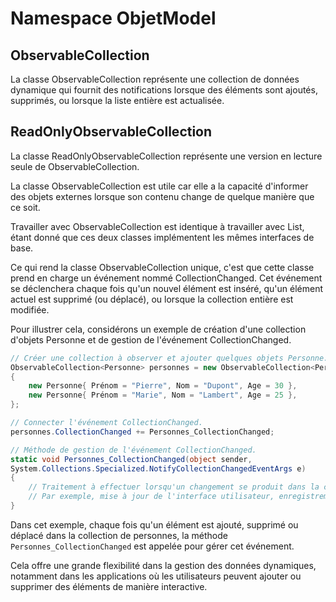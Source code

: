 # Namespace ObjetModel

## ObservableCollection<T> 
La classe ObservableCollection<T> représente une collection de données dynamique qui fournit des notifications lorsque des éléments sont ajoutés, supprimés, ou lorsque la liste entière est actualisée.

## ReadOnlyObservableCollection<T> 
La classe ReadOnlyObservableCollection<T> représente une version en lecture seule de ObservableCollection<T>.

La classe ObservableCollection<T> est utile car elle a la capacité d'informer des objets externes lorsque son contenu change de quelque manière que ce soit.

Travailler avec ObservableCollection<T> est identique à travailler avec List<T>, étant donné que ces deux classes implémentent les mêmes interfaces de base.

Ce qui rend la classe ObservableCollection<T> unique, c'est que cette classe prend en charge un événement nommé CollectionChanged. Cet événement se déclenchera chaque fois qu'un nouvel élément est inséré, qu'un élément actuel est supprimé (ou déplacé), ou lorsque la collection entière est modifiée.

Pour illustrer cela, considérons un exemple de création d'une collection d'objets Personne et de gestion de l'événement CollectionChanged.

```csharp
// Créer une collection à observer et ajouter quelques objets Personne.
ObservableCollection<Personne> personnes = new ObservableCollection<Personne>()
{
    new Personne{ Prénom = "Pierre", Nom = "Dupont", Age = 30 },
    new Personne{ Prénom = "Marie", Nom = "Lambert", Age = 25 },
};

// Connecter l'événement CollectionChanged.
personnes.CollectionChanged += Personnes_CollectionChanged;

// Méthode de gestion de l'événement CollectionChanged.
static void Personnes_CollectionChanged(object sender,
System.Collections.Specialized.NotifyCollectionChangedEventArgs e)
{
    // Traitement à effectuer lorsqu'un changement se produit dans la collection.
    // Par exemple, mise à jour de l'interface utilisateur, enregistrement des données, etc.
}
```

Dans cet exemple, chaque fois qu'un élément est ajouté, supprimé ou déplacé dans la collection de personnes, la méthode `Personnes_CollectionChanged` est appelée pour gérer cet événement.

Cela offre une grande flexibilité dans la gestion des données dynamiques, notamment dans les applications où les utilisateurs peuvent ajouter ou supprimer des éléments de manière interactive.
 